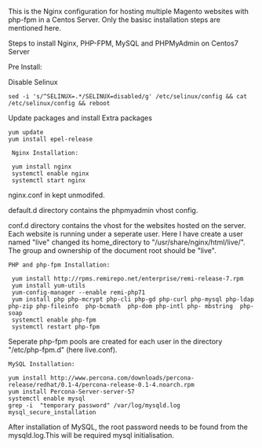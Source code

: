 This is the Nginx configuration for hosting multiple Magento websites with php-fpm in a Centos Server. Only the basisc installation steps are mentioned here.

Steps to install Nginx, PHP-FPM, MySQL and PHPMyAdmin on Centos7 Server

Pre Install:

 Disable Selinux
 ```
 sed -i 's/^SELINUX=.*/SELINUX=disabled/g' /etc/selinux/config && cat /etc/selinux/config && reboot
 ```
 Update packages and install Extra packages
 ```
 yum update
 yum install epel-release
```

`````````````````````````````````````````````````````````````````````````````````````````````````````````````
 Nginx Installation:

 yum install nginx
 systemctl enable nginx
 systemctl start nginx
`````````````````````````````````````````````````````````````````````````````````````````````````````````````
nginx.conf in kept unmodifed. 

default.d directory contains the phpmyadmin vhost config. 

conf.d directory contains the vhost for the websites hosted on the server. Each website is running under a seperate user. Here I have create a user named "live" changed its home_directory to "/usr/share/nginx/html/live/". The group and ownership of the document root should be "live".

`````````````````````````````````````````````````````````````````````````````````````````````````````````````
PHP and php-fpm Installation:

 yum install http://rpms.remirepo.net/enterprise/remi-release-7.rpm
 yum install yum-utils
 yum-config-manager --enable remi-php71
 yum install php php-mcrypt php-cli php-gd php-curl php-mysql php-ldap php-zip php-fileinfo  php-bcmath  php-dom php-intl php- mbstring  php-soap
 systemctl enable php-fpm
 systemctl restart php-fpm
`````````````````````````````````````````````````````````````````````````````````````````````````````````````
Seperate php-fpm pools are created for each user in the directory "/etc/php-fpm.d" (here live.conf).

`````````````````````````````````````````````````````````````````````````````````````````````````````````````
MySQL Installation:

yum install http://www.percona.com/downloads/percona-release/redhat/0.1-4/percona-release-0.1-4.noarch.rpm
yum install Percona-Server-server-57
systemctl enable mysql
grep -i  "temporary password" /var/log/mysqld.log
mysql_secure_installation

`````````````````````````````````````````````````````````````````````````````````````````````````````````````
After installation of MySQL, the root password needs to be found from the mysqld.log.This will be required mysql initialisation.
